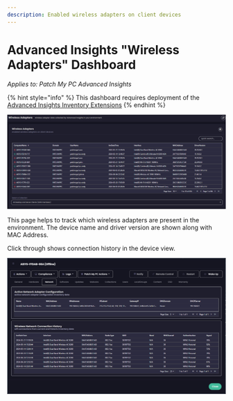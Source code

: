 ```yaml
---
description: Enabled wireless adapters on client devices
---
```


# Advanced Insights "Wireless Adapters" Dashboard

_Applies to: Patch My PC Advanced Insights_

{% hint style="info" %}
This dashboard requires deployment of the [Advanced Insights Inventory Extensions](../../advanced-insights-inventory-extensions/)
{% endhint %}

![](/_images/image-(1538).png "")

This page helps to track which wireless adapters are present in the environment. The device name and driver version are shown along with MAC Address.&#x20;

Click through shows connection history in the device view.

![](/_images/image-(1539).png "")
